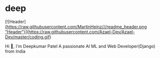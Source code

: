 # deep
[![Header][(https://raw.githubusercontent.com/MartinHeinz/<OWNER>/<OWNER>/readme_header.png "Header")](https://some-url.dev/)](https://raw.githubusercontent.com/Azael-Dev/Azael-Dev/master/coding.gif)


Hi 👋, I'm Deepkumar Patel
A passionate AI ML and Web Developer(Django) from India
